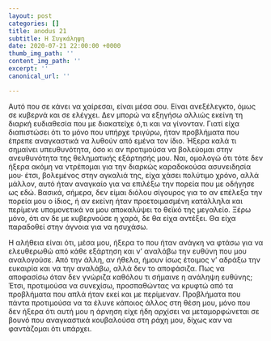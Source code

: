 ```yaml
---
layout: post
categories: []
title: anodus 21
subtitle: Η Συγκάληψη
date: 2020-07-21 22:00:00 +0000
thumb_img_path: ''
content_img_path: ''
excerpt: ''
canonical_url: ''

---
```

Αυτό που σε κάνει να χαίρεσαι, είναι μέσα σου. Είναι ανεξέλεγκτο, όμως σε κυβερνά και σε ελέγχει. Δεν μπορώ να εξηγήσω αλλιώς εκείνη τη διαρκή ευδιαθεσία που με διακατείχε ό,τι και να γίνονταν. Γιατί είχα διαπιστώσει ότι το μόνο που υπήρχε τριγύρω, ήταν προβλήματα που έπρεπε αναγκαστικά να λυθούν από εμένα τον ίδιο. Ήξερα καλά τι σημαίνει υπευθυνότητα, όσο κι αν προτιμούσα να βολεύομαι στην ανευθυνότητα της θεληματικής εξάρτησής μου. Ναι, ομολογώ ότι τότε δεν ήξερα ακόμη να ντρέπομαι για την διαρκώς καραδοκούσα ασυνειδησία μου· έτσι, βολεμένος στην αγκαλιά της, είχα χάσει πολύτιμο χρόνο, αλλά μάλλον, αυτό ήταν αναγκαίο για να επιλέξω την πορεία που με οδήγησε ως εδώ. Βασικά, σήμερα, δεν είμαι διόλου σίγουρος για το αν επέλεξα την πορεία μου ο ίδιος, ή αν εκείνη ήταν προετοιμασμένη κατάλληλα και περίμενε υπομονετικά να μου αποκαλύψει το θεϊκό της μεγαλείο. Ξέρω μόνο, ότι αν δε με κυβερνούσε η χαρά, δε θα είχα αντέξει. Θα είχα παραδοθεί στην άγνοια για να ησυχάσω.

Η αλήθεια είναι ότι, μέσα μου, ήξερα το που ήταν ανάγκη να φτάσω για να ελευθερωθώ από κάθε εξάρτηση και ν’ αναλάβω την ευθύνη που μου αναλογούσε. Από την άλλη, αν ήθελα, ήμουν ίσως έτοιμος ν’ αδράξω την ευκαιρία και να την αναλάβω, αλλά δεν το αποφάσιζα. Πως να αποφασίσω όταν δεν γνώριζα καθόλου τι σήμαινε η ανάληψη ευθύνης; Έτσι, προτιμούσα να συνεχίσω, προσπαθώντας να κρυφτώ από τα προβλήματα που απλά ήταν εκεί και με περίμεναν. Προβλήματα που πάντα προτιμούσα να τα έλυνε κάποιος άλλος στη θέση μου, μόνο που δεν ήξερα ότι αυτή μου η άρνηση είχε ήδη αρχίσει να μεταμορφώνεται σε βουνό που αναγκαστικά κουβαλούσα στη ράχη μου, δίχως καν να φαντάζομαι ότι υπάρχει.
